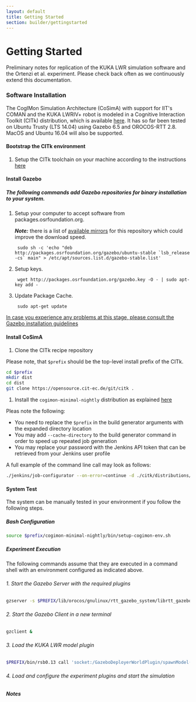 ```yaml
---
layout: default
title: Getting Started
section: builder/gettingstarted
---
```


<div class="page-header">
  <h1>Getting Started</h1>
<!--   To get a feel for how the CogiMon modeling toolchain shall work and how you can use it to design control architecture for hybrid force and motion controllers, check out this intro video: -->
</div>

Preliminary notes for replication of the KUKA LWR simulation software and the Ortenzi et al. experiment. Please check back often as we continuously extend this documentation.

### Software Installation

The CogIMon Simulation Architecture (CoSimA) with support for IIT's COMAN and the KUKA LWRIV+ robot is modeled in a Cognitive Interaction Toolkit (CITk) distribution, which is available [here](https://toolkit.cit-ec.uni-bielefeld.de/systems/versions/cogimon-minimal-simulation-distribution-nightly). It has so far been tested on Ubuntu Trusty (LTS 14.04) using Gazebo 6.5 and OROCOS-RTT 2.8. MacOS and Ubuntu 16.04 will also be supported.

#### Bootstrap the CITk environment

1. Setup the CITk toolchain on your machine according to the instructions [here](https://toolkit.cit-ec.uni-bielefeld.de/tutorials/bootstrapping)

#### Install Gazebo 

##### The following commands add Gazebo repositories for binary installation to your system. 

1. Setup your computer to accept software from packages.osrfoundation.org.

    ***Note:*** there is a list of [available mirrors](https://bitbucket.org/osrf/gazebo/wiki/gazebo_mirrors) for this repository which could improve the download speed.

        sudo sh -c 'echo "deb http://packages.osrfoundation.org/gazebo/ubuntu-stable `lsb_release -cs` main" > /etc/apt/sources.list.d/gazebo-stable.list'

1. Setup keys.

        wget http://packages.osrfoundation.org/gazebo.key -O - | sudo apt-key add -

1. Update Package Cache.

        sudo apt-get update

[In case you experience any problems at this stage, please consult the Gazebo installation  guidelines](http://gazebosim.org/tutorials?tut=install_ubuntu&cat=install)

#### Install CoSimA

1. Clone the CITk recipe repository

Please note, that ```$prefix``` should be the top-level install prefix of the CITk.

```bash
cd $prefix
mkdir dist
cd dist
git clone https://opensource.cit-ec.de/git/citk .
```

1. Install the ```cogimon-minimal-nightly``` distribution as explained [here](https://toolkit.cit-ec.uni-bielefeld.de/systems/versions/cogimon-minimal-simulation-distribution-nightly)

Pleas note the following:

* You need to replace the ```$prefix``` in the build generator arguments with the expanded directory location
* You may add ```--cache-directory``` to the build generator command in order to speed up repeated job generation
* You may replace your password with the Jenkins API token that can be retrieved from your Jenkins user profile

A full example of the command line call may look as follows:

```bash
./jenkins/job-configurator --on-error=continue -d ./citk/distributions/cogimon-minimal-nightly.distribution -t './citk/templates/toolkit/*.template' -u ndehio -a 8c4ccaed525d91b0ea9de6f94bdbdd31 -D toolkit.volume=/vol/coman --delete-other --cache-directory=/home/ndehio/.buildgen
```

#### System Test

The system can be manually tested in your environment if you follow the following steps.

##### Bash Configuration

```bash
source $prefix/cogimon-minimal-nightly/bin/setup-cogimon-env.sh
```

##### Experiment Execution

The following commands assume that they are executed in a command shell with an environment configured as indicated above.

###### 1. Start the Gazebo Server with the required plugins

```bash
gzserver -s $PREFIX/lib/orocos/gnulinux/rtt_gazebo_system/librtt_gazebo_system.so $PREFIX/etc/cogimon-scenarios/scenario-wipe-board/world/scn-wipe-board-vertical.world
```

###### 2. Start the Gazebo Client in a new terminal

```bash
gzclient &
```

###### 3. Load the KUKA LWR model plugin

```bash
$PREFIX/bin/rsb0.13 call 'socket:/GazeboDeployerWorldPlugin/spawnModel("/vol/toolkit/cogimon-minimal-lwr-nightly/etc/lwr-robot-description/lwr-robot.urdf")'
```

###### 4. Load and configure the experiment plugins and start the simulation

##### Notes


<!-- TODO:
* Add link and explanation to CITk distribution / experiment -->

<!-- <p>
  <iframe id="player" type="text/html" width="640" height="390"
      src="http://www.youtube.com/embed/AuTo_6id3J8?enablejsapi=1&origin=http://docs.jetstrap.com/"
        frameborder="0"></iframe>

</p>
 -->

